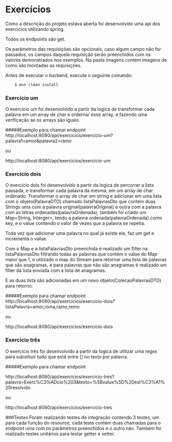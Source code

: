# Exercícios

Como a descrição do projeto estava aberta foi desenvolvido uma api dos exercícios utilizando spring. 

Todos os endpoints são get.

Os parâmetros das requisições são opcionais, caso algum campo não for passados, os campos daquela requisição serão preenchidos com os valores demonstrados nos exemplos.
Na pasta imagens contém imagens de como são montadas as requisições.

Antes de executar o backend, execute o seguinte comando:
```` Java
    $ mvn clean install
```` 

### Exercício um

O exercício um foi desenvolvido a partir da logica de transformar cada palavra em um array de char e ordernar esse array, e fazendo uma verificação se os arrays são iguais.

#####Exemplo para chamar endpoint
http://localhost:8080/api/exercicios/exercicio-um?palavra1=amor&palavra2=ramo

ou

http://localhost:8080/api/exercicios/exercicio-um 

### Exercício dois

O exercício dois foi desenvolvido a partir da logica de percorrer a lista passada, e transformar cada palavra da mesma, em um array de char ordenado. 
 Transformar o array de char em string e adicionar em uma lista com o objeto(PalavraDTO) chamado listaPalavrasDto que contém duas Strings uma com a palavra original(palavraOriginal) e outra com a palavra com as letras ordenadas(palavraOrdenada), 
também foi criado um Map<String, Interger>, tendo a palavra ordenada(palavraOrdenada) como key, e o value contendo o valor de vezes que a palavra se repetia.

Toda vez que adicionar uma palavra no qual já existe ele, faz um get e incrementa o value. 

Com o Map e a listaPalavrasDto preenchida é realizado um filter na listaPalavrasDto filtrando todas as palavras que contém o value do Map maior que 1, e utilizado o map do Stream para retornar
uma lista de palavras que são anagramas, e para palavras que não são anagramas é realizado um filter da lista enviada com a lista de anagramas.

E as duas lista são adicionadas em um novo objeto(ColecaoPalavrasDTO) para retorno.

#####Exemplo para chamar endpoint
http://localhost:8080/api/exercicios/exercicio-dois?listaPalavra=amor,roma,ramo,remo

ou

http://localhost:8080/api/exercicios/exercicio-dois 

### Exercício três

O exercício três foi desenvolvido a partir da logica de utilizar uma regex para substituir tudo que está entre [] no texto por palavra.

#####Exemplo para chamar endpoint

http://localhost:8080/api/exercicios/exercicio-tres?palavra=Exerc%C3%ADcio%203&texto=%5Bvalue%5D%20est%C3%A1%20resolvido

ou

http://localhost:8080/api/exercicios/exercicio-tres 


###Testes
Foram realizando testes de integração contendo 3 testes, um para cada função do resource, cada teste contém duas chamadas para o endpoint uma com os parâmetros preenchidos e o outro não. 
Também foi realizado testes unitários para testar getter e setter. 



